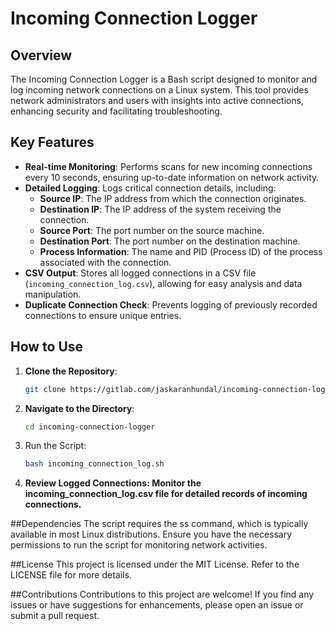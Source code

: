 # Incoming Connection Logger

## Overview
The Incoming Connection Logger is a Bash script designed to monitor and log incoming network connections on a Linux system. This tool provides network administrators and users with insights into active connections, enhancing security and facilitating troubleshooting.

## Key Features
- **Real-time Monitoring**: Performs scans for new incoming connections every 10 seconds, ensuring up-to-date information on network activity.
- **Detailed Logging**: Logs critical connection details, including:
  - **Source IP**: The IP address from which the connection originates.
  - **Destination IP**: The IP address of the system receiving the connection.
  - **Source Port**: The port number on the source machine.
  - **Destination Port**: The port number on the destination machine.
  - **Process Information**: The name and PID (Process ID) of the process associated with the connection.
- **CSV Output**: Stores all logged connections in a CSV file (`incoming_connection_log.csv`), allowing for easy analysis and data manipulation.
- **Duplicate Connection Check**: Prevents logging of previously recorded connections to ensure unique entries.

## How to Use
1. **Clone the Repository**: 
   ```bash
   git clone https://gitlab.com/jaskaranhundal/incoming-connection-logger.git
2. **Navigate to the Directory**:
   ```bash
   cd incoming-connection-logger

3. Run the Script:
   ```bash
   bash incoming_connection_log.sh
4. **Review Logged Connections: Monitor the incoming_connection_log.csv file for detailed records of incoming connections.**

##Dependencies
The script requires the ss command, which is typically available in most Linux distributions. Ensure you have the necessary permissions to run the script for monitoring network activities.

##License
This project is licensed under the MIT License. Refer to the LICENSE file for more details.

##Contributions
Contributions to this project are welcome! If you find any issues or have suggestions for enhancements, please open an issue or submit a pull request.

